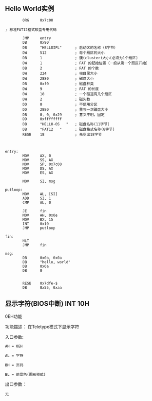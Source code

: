 ## Hello World实例

```
		ORG		0x7c00
		
; 标准FAT12格式软盘专用代码
		
		JMP		entry
		DB 		0x90
		DB		"HELLOIPL"		; 启动区的名称（8字节）
		DW		512				; 每个扇区的大小
		DB		1				; 簇(cluster)大小(必须为1个扇区)
		DW		1				; FAT 的起始位置（一般从第一个扇区开始）
		DB		2				; FAT 的个数
		DW		224				; 根目录大小
		DW		2880			; 磁盘大小
		DB		0xf0			; 磁盘种类
		DW		9				; FAT 的长度
		DW		18				; 一个磁道有几个扇区
		DW		2				; 磁头数
		DD		0				; 不使用分区
		DD		2880			; 重写一次磁盘大小
		DB		0, 0, 0x29		; 意义不明，固定
		DD		0xffffffff
		DB		"HELLO-OS   "	; 磁盘名称(11字节)
		DB		"FAT12   "		; 磁盘格式名称(8字节)
		RESB 	18				; 先空出18字节
		
		
	
entry:
		MOV		AX, 0
		MOV		SS, AX
		MOV		SP, 0x7c00
		MOV		DS, AX
		MOV		ES, AX
		
		MOV		SI, msg
		
putloop:
		MOV		AL, [SI]
		ADD		SI, 1
		CMP		AL, 0
		
		JE		fin
		MOV		AH, 0x0e
		MOV		BX, 15
		INT		0x10
		JMP		putloop

fin:
		HLT
		JMP		fin
		
msg:
		DB		0x0a, 0x0a
		DB		"hello, world"
		DB		0x0a
		DB		0
		
		
		RESB	0x7dfe-$
		DB		0x55, 0xaa
```


## 显示字符(BIOS中断)   INT 10H

0EH功能

功能描述： 在Teletype模式下显示字符

入口参数: 
    
    AH = 0EH
    
    AL = 字符

    BH = 页码

    BL = 前景色(图形模式)

出口参数：
   
    无